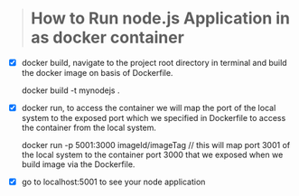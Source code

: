 > # How to Run node.js Application in as docker container

- [x] docker build, navigate to the project root directory in terminal and build the docker image on basis of Dockerfile.

     docker build -t mynodejs .

- [x] docker run, to access the container we will map the port of the local system to the exposed port which we specified in Dockerfile to access the container from the local system.

     docker run -p 5001:3000 imageId/imageTag
     // this will map port 3001 of the local system to the container port 3000 that we exposed when we build image via the Dockerfile.

- [x] go to localhost:5001 to see your node application
